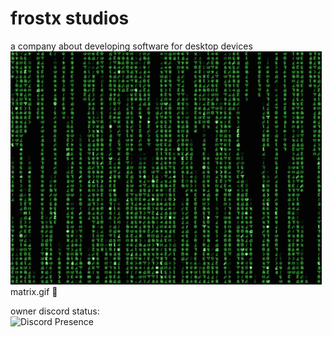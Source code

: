 # frostx studios
a company about developing software for desktop devices
<br>
![matrix](matrix.gif)
<br>
matrix.gif :troll:

owner discord status:
<br>
![Discord Presence](https://lanyard.cnrad.dev/api/908779319084589067?borderRadius=0px&amp;idleMessage=nothing+in+activity&amp;theme=dark&amp;bg=010409)